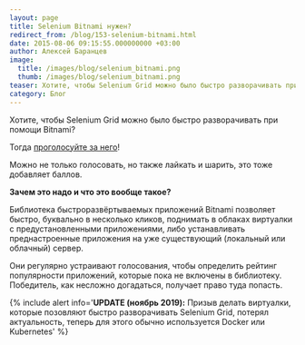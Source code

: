 ```yaml
---
layout: page
title: Selenium Bitnami нужен?
redirect_from: /blog/153-selenium-bitnami.html
date: 2015-08-06 09:15:55.000000000 +03:00
author: Алексей Баранцев
image:
  title: /images/blog/selenium_bitnami.png
  thumb: /images/blog/selenium_bitnami.png
teaser: Хотите, чтобы Selenium Grid можно было быстро разворачивать при помощи Bitnami? Тогда проголосуйте за него</a>!
category: Блог
---
```

Хотите, чтобы Selenium Grid можно было быстро разворачивать при помощи Bitnami?

Тогда [проголосуйте за него](https://bitnami.com/stack/selenium)!

Можно не только голосовать, но также лайкать и шарить, это тоже добавляет баллов.

**Зачем это надо и что это вообще такое?**

Библиотека быстроразвёртываемых приложений Bitnami позволяет быстро, буквально в несколько кликов, поднимать в облаках виртуалки с предустановленными приложениями, либо устанавливать преднастроенные приложения на уже существующий (локальный или облачный) сервер.

Они регулярно устраивают голосования, чтобы определить рейтинг популярности приложений, которые пока не включены в библиотеку. Победитель, как несложно догадаться, получает право туда попасть.

{% include alert info='**UPDATE (ноябрь 2019):** Призыв делать виртуалки, которые позовляют быстро разворачивать Selenium Grid, потерял актуальность, теперь для этого обычно используется Docker или Kubernetes' %}
